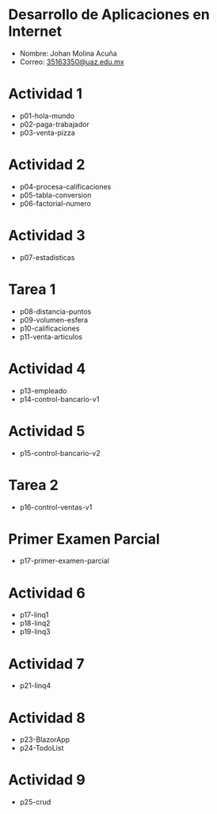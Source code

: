 # Desarrollo de Aplicaciones en Internet 

- Nombre: Johan Molina Acuña
- Correo: 35163350@uaz.edu.mx

# Actividad 1

- p01-hola-mundo
- p02-paga-trabajador
- p03-venta-pizza

# Actividad 2

- p04-procesa-calificaciones
- p05-tabla-conversion
- p06-factorial-numero

# Actividad 3

- p07-estadisticas

# Tarea 1

- p08-distancia-puntos
- p09-volumen-esfera
- p10-calificaciones
- p11-venta-articulos

# Actividad 4

- p13-empleado
- p14-control-bancario-v1

# Actividad 5

- p15-control-bancario-v2

# Tarea 2

- p16-control-ventas-v1

# Primer Examen Parcial

- p17-primer-examen-parcial

# Actividad 6

- p17-linq1
- p18-linq2
- p19-linq3

# Actividad 7

- p21-linq4

# Actividad 8

- p23-BlazorApp
- p24-TodoList

# Actividad 9

- p25-crud